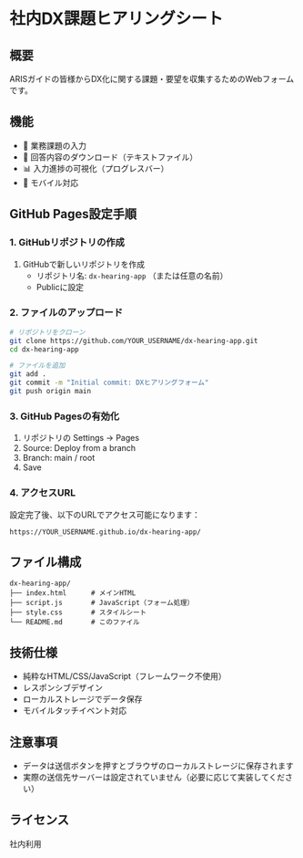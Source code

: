 # 社内DX課題ヒアリングシート

## 概要
ARISガイドの皆様からDX化に関する課題・要望を収集するためのWebフォームです。

## 機能
- 📝 業務課題の入力
- 💾 回答内容のダウンロード（テキストファイル）
- 📊 入力進捗の可視化（プログレスバー）
- 📱 モバイル対応

## GitHub Pages設定手順

### 1. GitHubリポジトリの作成
1. GitHubで新しいリポジトリを作成
   - リポジトリ名: `dx-hearing-app` （または任意の名前）
   - Publicに設定

### 2. ファイルのアップロード
```bash
# リポジトリをクローン
git clone https://github.com/YOUR_USERNAME/dx-hearing-app.git
cd dx-hearing-app

# ファイルを追加
git add .
git commit -m "Initial commit: DXヒアリングフォーム"
git push origin main
```

### 3. GitHub Pagesの有効化
1. リポジトリの Settings → Pages
2. Source: Deploy from a branch
3. Branch: main / root
4. Save

### 4. アクセスURL
設定完了後、以下のURLでアクセス可能になります：
```
https://YOUR_USERNAME.github.io/dx-hearing-app/
```

## ファイル構成
```
dx-hearing-app/
├── index.html      # メインHTML
├── script.js       # JavaScript（フォーム処理）
├── style.css       # スタイルシート
└── README.md       # このファイル
```

## 技術仕様
- 純粋なHTML/CSS/JavaScript（フレームワーク不使用）
- レスポンシブデザイン
- ローカルストレージでデータ保存
- モバイルタッチイベント対応

## 注意事項
- データは送信ボタンを押すとブラウザのローカルストレージに保存されます
- 実際の送信先サーバーは設定されていません（必要に応じて実装してください）

## ライセンス
社内利用